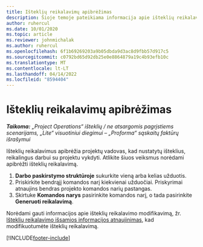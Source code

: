 ```yaml
---
title: Išteklių reikalavimų apibrėžimas
description: Šioje temoje pateikiama informacija apie išteklių reikalavimo informacijos apibrėžimą.
author: ruhercul
ms.date: 10/01/2020
ms.topic: article
ms.reviewer: johnmichalak
ms.author: ruhercul
ms.openlocfilehash: 6f1b69269203a9b05dbda9d3ac8d9fbb57d917c5
ms.sourcegitcommit: c0792bd65d92db25e0e8864879a19c4b93efb10c
ms.translationtype: MT
ms.contentlocale: lt-LT
ms.lasthandoff: 04/14/2022
ms.locfileid: "8594404"
---
```

# <a name="define-resource-requirements"></a>Išteklių reikalavimų apibrėžimas

_**Taikoma:** „Project Operations“ išteklių / ne atsargomis pagrįstiems scenarijams, „Lite“ visuotiniui diegimui – „Proforma“ sąskaitų faktūrų išrašymui_

Išteklių reikalavimus apibrėžia projektų vadovas, kad nustatytų išteklius, reikalingus darbui su projektu vykdyti. Atlikite šiuos veiksmus norėdami apibrėžti išteklių reikalavimą.

1.  **Darbo paskirstymo struktūroje** sukurkite vieną arba kelias užduotis.
2.  Priskirkite bendrąjį komandos narį kiekvienai užduočiai. Priskyrimai atnaujins bendras projekto komandos narių pastangas.
3.  Skirtuke **Komandos narys** pasirinkite komandos narį, o tada pasirinkite **Generuoti reikalavimą**.

Norėdami gauti informacijos apie išteklių reikalavimo modifikavimą, žr. [Išteklių reikalavimo išsamios informacijos atnaujinimas](define-resource-requirements.md), kad modifikuotumėte išteklių reikalavimą.

[!INCLUDE[footer-include](../includes/footer-banner.md)]